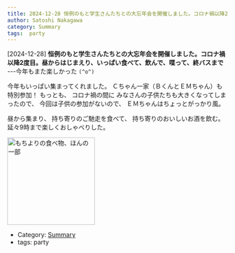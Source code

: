 ```yaml
---
title: 2024-12-28 恒例のもと学生さんたちとの大忘年会を開催しました。コロナ禍以降2度目。昼からはじまえり、いっぱい食べて、飲んで、喋って、終バスまで ---今年もまた楽しかった `(^o^)`
author: Satoshi Nakagawa
category: Summary
tags:  party
---
```


[2024-12-28] **恒例のもと学生さんたちとの大忘年会を開催しました。コロナ禍以降2度目。昼からはじまえり、いっぱい食べて、飲んで、喋って、終バスまで**  ---今年もまた楽しかった `(^o^)`

 今年もいっぱい集まってくれました。
Ｃちゃん一家（ＢくんとＥＭちゃん）も
特別参加！
もっとも、
コロナ禍の間に
みなさんの子供たちも大きくなってしまったので、
今回は子供の参加がないので、
ＥＭちゃんはちょっとがっかり風。

 昼から集まり、
持ち寄りのご馳走を食べて、
持ち寄りのおいしいお酒を飲む。
延々9時まで楽しくおしゃべりした。

<img src="pict/2024-12-28-party.jpg)" alt="もちよりの食べ物、ほんの一部" width="200"/>

- Category: [Summary](https://merapano.github.io/categories.html#Summary)
- tags:  party
